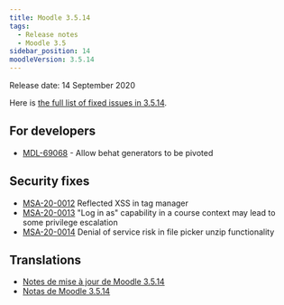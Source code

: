 ```yaml
---
title: Moodle 3.5.14
tags:
  - Release notes
  - Moodle 3.5
sidebar_position: 14
moodleVersion: 3.5.14
---
```


Release date: 14 September 2020

Here is [the full list of fixed issues in 3.5.14](https://tracker.moodle.org/secure/IssueNavigator!executeAdvanced.jspa?jqlQuery=project+%3D+mdl+AND+resolution+%3D+fixed+AND+fixVersion+in+%28%223.5.14%22%29+ORDER+BY+priority+DESC&runQuery=true&clear=true).

## For developers

- [MDL-69068](https://tracker.moodle.org/browse/MDL-69068) - Allow behat generators to be pivoted

## Security fixes

- [MSA-20-0012](https://moodle.org/mod/forum/discuss.php?d=410840) Reflected XSS in tag manager
- [MSA-20-0013](https://moodle.org/mod/forum/discuss.php?d=410841) "Log in as" capability in a course context may lead to some privilege escalation
- [MSA-20-0014](https://moodle.org/mod/forum/discuss.php?d=410842) Denial of service risk in file picker unzip functionality

## Translations

- [Notes de mise à jour de Moodle 3.5.14](https://docs.moodle.org/fr/Notes_de_mise_à_jour_de_Moodle_3.5.14)
- [Notas de Moodle 3.5.14](https://docs.moodle.org/es/Notas_de_Moodle_3.5.14)
